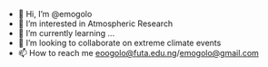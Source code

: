 - 👋 Hi, I’m @emogolo
- 👀 I’m interested in  Atmospheric Research 
- 🌱 I’m currently learning ...
- 💞️ I’m looking to collaborate on extreme climate events 
- 📫 How to reach me eoogolo@futa.edu.ng/emogolo@gmail.com 

<!---
emogolo/emogolo is a ✨ special ✨ repository because its `README.md` (this file) appears on your GitHub profile.
You can click the Preview link to take a look at your changes.
--->
